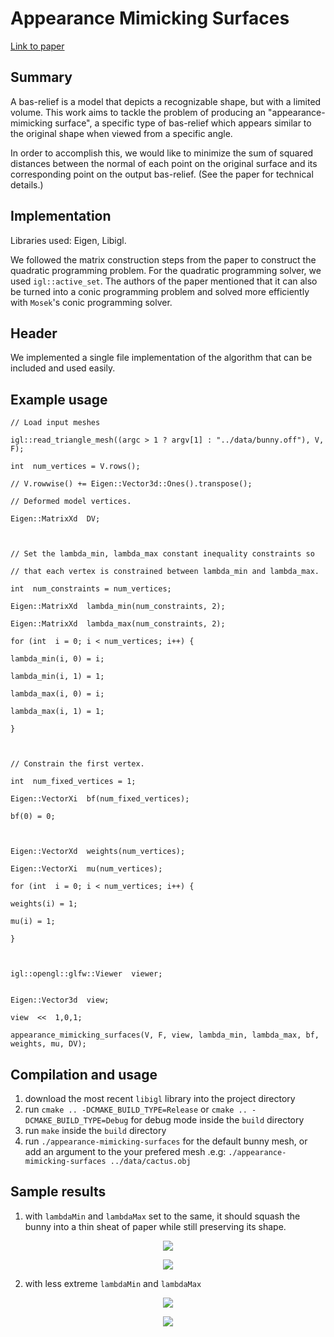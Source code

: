 ﻿# Appearance Mimicking Surfaces
[Link to paper](https://cims.nyu.edu/gcl/papers/mimicking-2014.pdf)

## Summary
A bas-relief is a model that depicts a recognizable shape, but with a limited volume. This work aims to tackle the problem of producing an "appearance-mimicking surface", a specific type of bas-relief which appears similar to the original shape when viewed from a specific angle.

In order to accomplish this, we would like to minimize the sum of squared distances between the normal of each point on the original surface and its corresponding point on the output bas-relief.  (See the paper for technical details.)

## Implementation
Libraries used: Eigen, Libigl.

We followed the matrix construction steps from the paper to construct the quadratic programming problem.  For the quadratic programming solver, we used `igl::active_set`.  The authors of the paper mentioned that it can also be turned into a conic programming problem and solved more efficiently with `Mosek`'s conic programming solver.

## Header
We implemented a single file implementation of the algorithm that can be included and used easily.

## Example usage

    // Load input meshes

    igl::read_triangle_mesh((argc > 1 ? argv[1] : "../data/bunny.off"), V, F);

    int  num_vertices = V.rows();

    // V.rowwise() += Eigen::Vector3d::Ones().transpose();

    // Deformed model vertices.

    Eigen::MatrixXd  DV;



    // Set the lambda_min, lambda_max constant inequality constraints so

    // that each vertex is constrained between lambda_min and lambda_max.

    int  num_constraints = num_vertices;

    Eigen::MatrixXd  lambda_min(num_constraints, 2);

    Eigen::MatrixXd  lambda_max(num_constraints, 2);

    for (int  i = 0; i < num_vertices; i++) {

    lambda_min(i, 0) = i;

    lambda_min(i, 1) = 1;

    lambda_max(i, 0) = i;

    lambda_max(i, 1) = 1;

    }



    // Constrain the first vertex.

    int  num_fixed_vertices = 1;

    Eigen::VectorXi  bf(num_fixed_vertices);

    bf(0) = 0;



    Eigen::VectorXd  weights(num_vertices);

    Eigen::VectorXi  mu(num_vertices);

    for (int  i = 0; i < num_vertices; i++) {

    weights(i) = 1;

    mu(i) = 1;

    }



    igl::opengl::glfw::Viewer  viewer;


    Eigen::Vector3d  view;

    view  <<  1,0,1;

    appearance_mimicking_surfaces(V, F, view, lambda_min, lambda_max, bf, weights, mu, DV);


## Compilation and usage
1. download the most recent `libigl` library into the project directory
2. run `cmake .. -DCMAKE_BUILD_TYPE=Release` or `cmake .. -DCMAKE_BUILD_TYPE=Debug` for debug mode inside the `build` directory
3. run `make` inside the `build` directory
4. run `./appearance-mimicking-surfaces` for the default bunny mesh, or add an argument to the your prefered mesh .e.g:  `./appearance-mimicking-surfaces ../data/cactus.obj`

## Sample results
1. with `lambdaMin` and `lambdaMax` set to the same, it should squash the bunny into a thin sheat of paper while still preserving its shape.

<p align="center">
<img src="./sample pictures/bunny0.png"/>
<p align="center">
<img src="./sample pictures/bunny1.png"/>

2. with less extreme `lambdaMin` and `lambdaMax`

<p align="center">
<img src="./sample pictures/bunny2.png"/>
<p align="center">
<img src="./sample pictures/bunny3.png"/>
